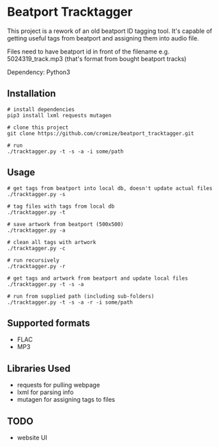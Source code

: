 Beatport Tracktagger
======

This project is a rework of an old beatport ID tagging tool. It's capable of getting useful tags from beatport and assigning them into audio file.

Files need to have beatport id in front of the filename e.g. 5024319_track.mp3 (that's format from bought beatport tracks)

Dependency: Python3

Installation
-----
```
# install dependencies
pip3 install lxml requests mutagen

# clone this project
git clone https://github.com/cromize/beatport_tracktagger.git

# run
./tracktagger.py -t -s -a -i some/path
```

Usage
-----
```
# get tags from beatport into local db, doesn't update actual files
./tracktagger.py -s

# tag files with tags from local db
./tracktagger.py -t

# save artwork from beatport (500x500)
./tracktagger.py -a

# clean all tags with artwork
./tracktagger.py -c

# run recursively
./tracktagger.py -r

# get tags and artwork from beatport and update local files
./tracktagger.py -t -s -a

# run from supplied path (including sub-folders)
./tracktagger.py -t -s -a -r -i some/path

```

Supported formats
------

* FLAC
* MP3

Libraries Used
-----
* requests for pulling webpage
* lxml for parsing info
* mutagen for assigning tags to files

TODO
-----
* website UI

